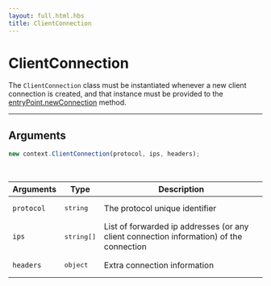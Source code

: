 ```yaml
---
layout: full.html.hbs
title: ClientConnection
---
```


# ClientConnection

<SinceBadge version="1.0.0" />

The `ClientConnection` class must be instantiated whenever a new client connection is created, and that instance must be provided to the [entryPoint.newConnection](/core/1/protocols/entrypoint/newconnection) method.

---

## Arguments

```js
new context.ClientConnection(protocol, ips, headers);
```

<br/>

| Arguments  | Type                | Description                                                                             |
| ---------- | ------------------- | --------------------------------------------------------------------------------------- |
| `protocol` | <pre>string</pre>   | The protocol unique identifier                                                          |
| `ips`      | <pre>string[]</pre> | List of forwarded ip addresses (or any client connection information) of the connection |
| `headers`  | <pre>object</pre>   | Extra connection information                                                            |
